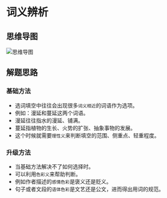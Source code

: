 # 词义辨析

## 思维导图

![思维导图](https://raw.githubusercontent.com/pushmetop/civil-service-exam/master/assets/images/词义辨析.png)

## 解题思路

### 基础方法

* 选词填空中往往会出现很多`词义相近`的词语作为选项。
* 例如：漫延和蔓延这两个词语。
* 漫延往往指水的漫延、铺满。
* 蔓延指植物的生长、火势的扩张、抽象事物的发展。
* 这个时候就需要`理性义`来判断填空的范围、侧重点、轻重程度。

### 升级方法

* 当基础方法解决不了如何选择时。
* 可以利用`色彩义`来帮助判断。
* 例如作者描述的`感情色彩`是褒义还是贬义。
* 句子或者文段的`语体色彩`是文艺还是公文，进而得出用词的规范。